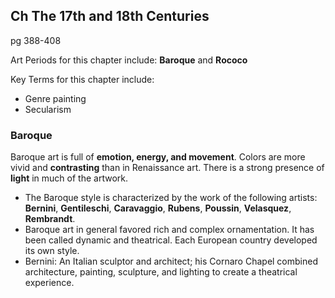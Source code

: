 ## Ch The 17th and 18th Centuries
pg 388-408

Art Periods for this chapter include:
**Baroque** and **Rococo**

Key Terms for this chapter include:
+ Genre painting
+ Secularism

### Baroque
Baroque art is full of **emotion, energy, and movement**. Colors are more vivid
and **contrasting** than in Renaissance art. There is a strong presence of **light** in much of the artwork.
+ The Baroque style is characterized by the work of the following artists:
**Bernini**, **Gentileschi**, **Caravaggio**, **Rubens**, **Poussin**, **Velasquez**, **Rembrandt**.
+ Baroque art in general favored rich and complex ornamentation. It has
been called dynamic and theatrical. Each European country developed its
own style.
+ Bernini: An Italian sculptor and architect; his Cornaro Chapel combined
architecture, painting, sculpture, and lighting to create a theatrical experience.
